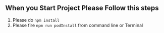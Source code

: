 ## When you Start Project Please Follow this steps

1. Please do `npm install`
2. Please fire `npm run podInstall` from command line or Terminal
